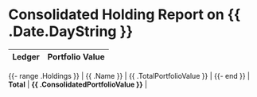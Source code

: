 # Consolidated Holding Report on {{ .Date.DayString }}

| Ledger | Portfolio Value |
|:---|---:|
{{- range .Holdings }}
| {{ .Name }} | {{ .TotalPortfolioValue }} |
{{- end }}
| **Total** | **{{ .ConsolidatedPortfolioValue }}** |
